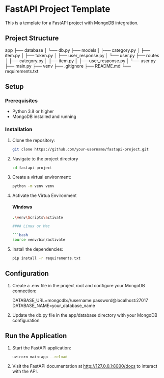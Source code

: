 # FastAPI Project Template

This is a template for a FastAPI project with MongoDB integration.

## Project Structure

app
├── database
│ └── db.py
├── models
│ ├── category.py
│ ├── item.py
│ ├── token.py
│ ├── user_response.py
│ └── user.py
├── routes
│ ├── category.py
│ ├── item.py
│ ├── user_response.py
│ └── user.py
├── main.py
├── venv
├── .gitignore
├── README.md
└── requirements.txt


## Setup

### Prerequisites

- Python 3.8 or higher
- MongoDB installed and running

### Installation

1. Clone the repository:

   ```bash
   git clone https://github.com/your-username/fastapi-project.git

2. Navigate to the project directory

    ```bash
    cd fastapi-project
3. Create a virtual environment:

    ```bash
    python -m venv venv

4. Activate the Virtua Environment
    #### Windows
    ```bash
    .\venv\Scripts\activate

    #### Linux or Mac

    ```bash
    source venv/bin/activate

5. Install the dependencies:

    ```bash
    pip install -r requirements.txt


## Configuration

1. Create a .env file in the project root and configure your MongoDB connection:


    DATABASE_URL=mongodb://username:password@localhost:27017
    DATABASE_NAME=your_database_name

2. Update the db.py file in the app/database directory with your MongoDB configuration

## Run the Application

1. Start the FastAPI application:
    ```bash
    uvicorn main:app --reload

2. Visit the FastAPI documentation at http://127.0.0.1:8000/docs to interact with the API.





